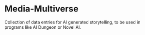 # Media-Multiverse
Collection of data entries for AI generated storytelling, to be used in programs like AI Dungeon or Novel AI.
